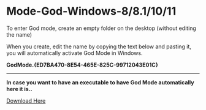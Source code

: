# Mode-God-Windows-8/8.1/10/11
<p> To enter God mode, create an empty folder on the desktop (without editing the name) </p>
<p> When you create, edit the name by copying the text below and pasting it, you will automatically activate God Mode in Windows. </p>
<p> <strong >GodMode.{ED7BA470-8E54-465E-825C-99712043E01C} </strong> </p>

_______________________________________________________________________________________________________________________________________
<p> <strong> In case you want to have an executable to have God Mode automatically here it is.. </strong> </p>

[Download Here](https://github.com/Robert21AV05/Mode-God-Windows-8-8.1-10-11/releases/download/untagged-5e8fc47f2fab72a698ea/Mode.God.bat)
